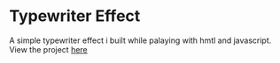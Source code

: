 # Typewriter Effect
A simple typewriter effect i built while palaying with hmtl and javascript. View the project [here](https://topetypewritereffect.netlify.app/)
